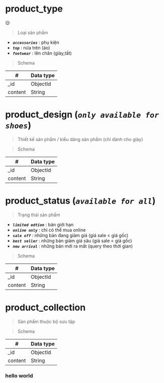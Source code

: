 # product_type

:relieved:

> Loại sản phẩm

- _**`accessories`**_ : phụ kiện
- _**`top`**_ : nửa trên (áo)
- _**`footwear`**_ : lên chân (giày,tất)

> Schema

| #       | Data type |
| ------- | --------- |
| \_id    | ObjectId  |
| content | String    |

# product_design (_`only available for shoes`_)

> Thiết kế sản phẩm / kiểu dáng sản phẩm (chỉ dành cho giày)

> Schema

| #       | Data type |
| ------- | --------- |
| \_id    | ObjectId  |
| content | String    |

# product_status (_`available for all`_)

> Trạng thái sản phẩm

- _**`limited edtion`**_ : bản giới hạn
- _**`online only`**_ : chỉ có thể mua online
- _**`sale off`**_ : những bản đang giảm giá (giá sale < giá gốc)
- _**`best seller`**_ : những bản giảm giá sâu (giá sale < giá gốc)
- _**`new arrival`**_ : những bản mới ra mắt (query theo thời gian)

> Schema

| #       | Data type |
| ------- | --------- |
| \_id    | ObjectId  |
| content | String    |

# product_collection

> Sản phẩm thuộc bộ sưu tập

> Schema

| #       | Data type |
| ------- | --------- |
| \_id    | ObjectId  |
| content | String    |

### hello world
